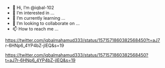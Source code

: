 - 👋 Hi, I’m @iqbal-102
- 👀 I’m interested in ...
- 🌱 I’m currently learning ...
- 💞️ I’m looking to collaborate on ...
- 📫 How to reach me ...

<!---
iqbal-102/iqbal-102 is a ✨ special ✨ repository because its `README.md` (this file) appears on your GitHub profile.
You can click the Preview link to take a look at your changes.
--->
https://twitter.com/iqbalmahamud333/status/1571571860382568450?t=aJ7
r-6HNp6_4YP4bZ-jIEQ&s=19

https://twitter.com/iqbalmahamud333/status/1571571860382568450?t=aJ7r-6HNp6_4YP4bZ-jIEQ&s=19
